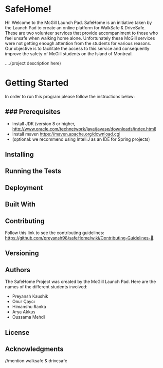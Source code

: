 # SafeHome!

Hi! Welcome to the McGill Launch Pad.
SafeHome is an initiative taken by the Launch Pad to create an online platform for WalkSafe & DriveSafe. These are two volunteer services that provide accompaniment to those who feel unsafe when walking home alone.
Unfortunately these McGill services were not getting enough attention from the students for various reasons. 
Our objective is to facilitate the access to this service and consequently improve the safety of McGill students on the Island of Montreal.

....(project description here)


# Getting Started

In order to run this program please follow the instructions below:



## ### Prerequisites

 - Install JDK (version 8 or higher, http://www.oracle.com/technetwork/java/javase/downloads/index.html)
 - Install maven https://maven.apache.org/download.cgi
 - (optional: we recommend using IntelliJ as an IDE for Spring projects)

## Installing

## Running the Tests

## Deployment

## Built With

## Contributing
Follow this link to see the contributing guidelines: https://github.com/preyansh98/safeHome/wiki/Contributing-Guidelines-👀.

## Versioning

## Authors
The SafeHome Project was created by the McGill Launch Pad.
Here are the names of the different students involved:

 - Preyansh Kaushik
 - Onur Çaycı
 - Himanshu Ranka
 - Arya Akkus
 - Oussama Mehdi

## License

## Acknowledgments
//mention walksafe & drivesafe
<!--stackedit_data:
eyJoaXN0b3J5IjpbLTEzMDAzNzE5N119
-->